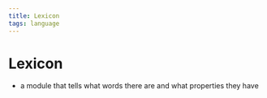 ```yaml
---
title: Lexicon
tags: language
---
```


# Lexicon
- a module that tells what words there are and what properties they have 












































